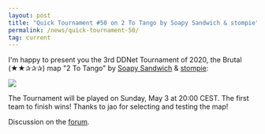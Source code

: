 ```yaml
---
layout: post
title: "Quick Tournament #50 on 2 To Tango by Soapy Sandwich & stompie"
permalink: /news/quick-tournament-50/
tag: current
---
```


I'm happy to present you the 3rd DDNet Tournament of 2020, the Brutal (★★✰✰✰) map "2 To Tango" by [Soapy Sandwich](/mappers/Soapy-32-Sandwich/) & [stompie](/mappers/stompie):

[<img class="demo" src="/img/posts/2_To_Tango.png" />](//forum.ddnet.tw/viewtopic.php?f=33&t=6920)

The Tournament will be played on Sunday, May 3 at 20:00 CEST. The first team to finish wins! Thanks to jao for selecting and testing the map!

Discussion on the [forum](//forum.ddnet.tw/viewtopic.php?f=33&t=6920).
